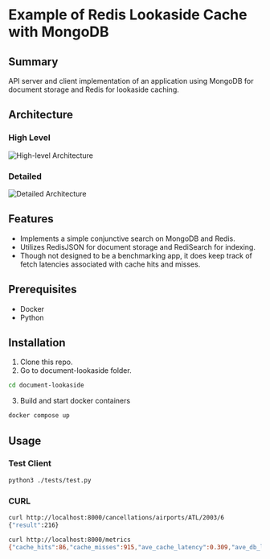# Example of Redis Lookaside Cache with MongoDB

## Summary
API server and client implementation of an application using MongoDB for document storage and Redis for lookaside caching.
## Architecture
### High Level
![High-level Architecture](https://docs.google.com/drawings/d/e/2PACX-1vTRrISLLxRwdTBJA1ddQyPRFlcgMYn-0xSWSuJSRVNR6uzRllbpcaOiw9TH2TKenztWhMkaOAv-9xMH/pub?w=663&amp;h=380 "High Level Architecture")
### Detailed
![Detailed Architecture](https://docs.google.com/drawings/d/e/2PACX-1vSTAmEz0i7cunUaM3Rxw3qQVVBOpGM_8RvgHEEa7haveGm-p5ZPVEkdEntNOGF9kslYuiZljSXyq-ug/pub?w=830&h=290 "Detailed Architecture")
## Features
- Implements a simple conjunctive search on MongoDB and Redis.
- Utilizes RedisJSON for document storage and RediSearch for indexing.
- Though not designed to be a benchmarking app, it does keep track of fetch latencies associated with cache hits and misses.
## Prerequisites
- Docker
- Python
## Installation
1. Clone this repo.
2. Go to document-lookaside folder.
```bash
cd document-lookaside
```
3. Build and start docker containers
```bash
docker compose up
```
## Usage
### Test Client
```bash
python3 ./tests/test.py
```
### CURL

```bash
curl http://localhost:8000/cancellations/airports/ATL/2003/6
{"result":216}

curl http://localhost:8000/metrics
{"cache_hits":86,"cache_misses":915,"ave_cache_latency":0.309,"ave_db_latency":0.77}
```
